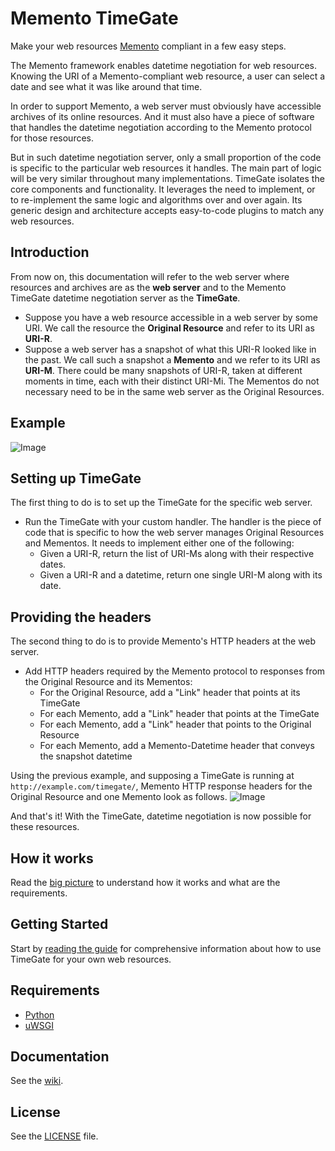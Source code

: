 # Memento TimeGate
Make your web resources [Memento](http://www.mementoweb.org) compliant in a few easy steps.

The Memento framework enables datetime negotiation for web resources. Knowing the URI of a Memento-compliant web resource, a user can select a date and see what it was like around that time.

In order to support Memento, a web server must obviously have accessible archives of its online resources. And it must also have a piece of software that handles the datetime negotiation according to the Memento protocol for those resources.

But in such datetime negotiation server, only a small proportion of the code is specific to the particular web resources it handles. The main part of logic will be very similar throughout many implementations.
TimeGate isolates the core components and functionality. It leverages the need to implement, or to re-implement the same logic and algorithms over and over again.
Its generic design and architecture accepts easy-to-code plugins to match any web resources.

## Introduction
From now on, this documentation will refer to the web server where resources and archives are as the **web server** and to the Memento TimeGate datetime negotiation server as the **TimeGate**.

* Suppose you have a web resource accessible in a web server by some URI. We call the resource the **Original Resource** and refer to its URI as **URI-R**.
* Suppose a web server has a snapshot of what this URI-R looked like in the past. We call such a snapshot a **Memento** and we refer to its URI as **URI-M**. There could be many snapshots of URI-R, taken at different moments in time, each with their distinct URI-Mi.
The Mementos do not necessary need to be in the same web server as the Original Resources.


## Example
![Image](https://raw.githubusercontent.com/mementoweb/timegate/master/doc/uris_example.png)

## Setting up TimeGate
The first thing to do is to set up the TimeGate for the specific web server.
* Run the TimeGate with your custom handler. The handler is the piece of code that is specific to how the web server manages Original Resources and Mementos. It needs to implement either one of the following:
  - Given a URI-R, return the list of URI-Ms along with their respective dates.
  - Given a URI-R and a datetime, return one single URI-M along with its date.

## Providing the headers
The second thing to do is to provide Memento's HTTP headers at the web server.
* Add HTTP headers required by the Memento protocol to responses from the Original Resource and its Mementos:
  - For the Original Resource, add a "Link" header that points at its TimeGate
  - For each Memento, add a "Link" header that points at the TimeGate
  - For each Memento, add a "Link" header that points to the Original Resource
  - For each Memento, add a Memento-Datetime header that conveys the snapshot datetime

Using the previous example, and supposing a TimeGate is running at `http://example.com/timegate/`, Memento HTTP response headers for the Original Resource and one Memento look as follows.
![Image](https://raw.githubusercontent.com/mementoweb/timegate/master/doc/headers_example.png)

And that's it! With the TimeGate, datetime negotiation is now possible for these resources.

## How it works
Read the [big picture](https://github.com/mementoweb/timegate/wiki/The-Big-Picture) to understand how it works and what are the requirements.

## Getting Started
Start by [reading the guide](https://github.com/mementoweb/timegate/wiki/Getting-Started) for comprehensive information about how to use TimeGate for your own web resources.

## Requirements
* [Python](https://www.python.org)
* [uWSGI](http://uwsgi-docs.readthedocs.org/en/latest/)

## Documentation
See the [wiki](https://github.com/mementoweb/timegate/wiki).

## License
See the [LICENSE](https://github.com/mementoweb/timegate/blob/master/LICENSE) file.
